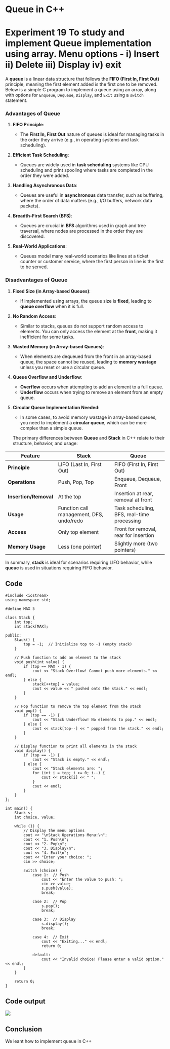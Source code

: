 # **Queue in C++**
# Experiment 19  To study and implement Queue implementation using array. Menu options - i) Insert ii) Delete iii) Display iv) exit


A **queue** is a linear data structure that follows the **FIFO (First In, First Out)** principle, meaning the first element added is the first one to be removed. Below is a simple C program to implement a queue using an array, along with options for `Enqueue`, `Dequeue`, `Display`, and `Exit` using a `switch` statement.
### **Advantages of Queue**

1. **FIFO Principle**:
   - The **First In, First Out** nature of queues is ideal for managing tasks in the order they arrive (e.g., in operating systems and task scheduling).

2. **Efficient Task Scheduling**:
   - Queues are widely used in **task scheduling** systems like CPU scheduling and print spooling where tasks are completed in the order they were added.

3. **Handling Asynchronous Data**:
   - Queues are useful in **asynchronous** data transfer, such as buffering, where the order of data matters (e.g., I/O buffers, network data packets).

4. **Breadth-First Search (BFS)**:
   - Queues are crucial in **BFS** algorithms used in graph and tree traversal, where nodes are processed in the order they are discovered.

5. **Real-World Applications**:
   - Queues model many real-world scenarios like lines at a ticket counter or customer service, where the first person in line is the first to be served.

### **Disadvantages of Queue**

1. **Fixed Size (in Array-based Queues)**:
   - If implemented using arrays, the queue size is **fixed**, leading to **queue overflow** when it is full.

2. **No Random Access**:
   - Similar to stacks, queues do not support random access to elements. You can only access the element at the **front**, making it inefficient for some tasks.

3. **Wasted Memory (in Array-based Queues)**:
   - When elements are dequeued from the front in an array-based queue, the space cannot be reused, leading to **memory wastage** unless you reset or use a circular queue.

4. **Queue Overflow and Underflow**:
   - **Overflow** occurs when attempting to add an element to a full queue.
   - **Underflow** occurs when trying to remove an element from an empty queue.

5. **Circular Queue Implementation Needed**:
   - In some cases, to avoid memory wastage in array-based queues, you need to implement a **circular queue**, which can be more complex than a simple queue.
  
   The primary differences between **Queue** and **Stack** in C++ relate to their structure, behavior, and usage:

| Feature            | **Stack**                  | **Queue**                |
|--------------------|----------------------------|--------------------------|
| **Principle**       | LIFO (Last In, First Out)  | FIFO (First In, First Out)|
| **Operations**      | Push, Pop, Top             | Enqueue, Dequeue, Front   |
| **Insertion/Removal** | At the top                | Insertion at rear, removal at front |
| **Usage**           | Function call management, DFS, undo/redo | Task scheduling, BFS, real-time processing |
| **Access**          | Only top element           | Front for removal, rear for insertion |
| **Memory Usage**    | Less (one pointer)         | Slightly more (two pointers) |

In summary, **stack** is ideal for scenarios requiring LIFO behavior, while **queue** is used in situations requiring FIFO behavior.

## Code
~~~
#include <iostream>
using namespace std;

#define MAX 5

class Stack {
    int top;
    int stack[MAX];

public:
    Stack() {
        top = -1;  // Initialize top to -1 (empty stack)
    }

    // Push function to add an element to the stack
    void push(int value) {
        if (top == MAX - 1) {
            cout << "Stack Overflow! Cannot push more elements." << endl;
        } else {
            stack[++top] = value;
            cout << value << " pushed onto the stack." << endl;
        }
    }

    // Pop function to remove the top element from the stack
    void pop() {
        if (top == -1) {
            cout << "Stack Underflow! No elements to pop." << endl;
        } else {
            cout << stack[top--] << " popped from the stack." << endl;
        }
    }

    // Display function to print all elements in the stack
    void display() {
        if (top == -1) {
            cout << "Stack is empty." << endl;
        } else {
            cout << "Stack elements are: ";
            for (int i = top; i >= 0; i--) {
                cout << stack[i] << " ";
            }
            cout << endl;
        }
    }
};

int main() {
    Stack s;
    int choice, value;

    while (1) {
        // Display the menu options
        cout << "\nStack Operations Menu:\n";
        cout << "1. Push\n";
        cout << "2. Pop\n";
        cout << "3. Display\n";
        cout << "4. Exit\n";
        cout << "Enter your choice: ";
        cin >> choice;

        switch (choice) {
            case 1:  // Push
                cout << "Enter the value to push: ";
                cin >> value;
                s.push(value);
                break;

            case 2:  // Pop
                s.pop();
                break;

            case 3:  // Display
                s.display();
                break;

            case 4:  // Exit
                cout << "Exiting..." << endl;
                return 0;

            default:
                cout << "Invalid choice! Please enter a valid option." << endl;
        }
    }

    return 0;
}

~~~

## Code output 
![](https://github.com/Sundar13905/queue/blob/main/Exp_19_out.png)

## Conclusion
We leant how to implement queue in C++

